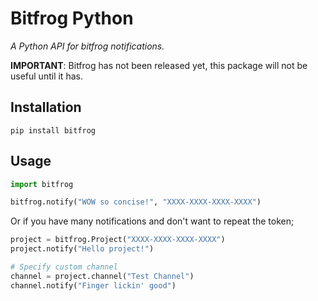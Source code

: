 # Bitfrog Python
*A Python API for bitfrog notifications.*

**IMPORTANT**: Bitfrog has not been released yet, this package will not be useful until it has.

## Installation
```
pip install bitfrog
```

## Usage

```python
import bitfrog

bitfrog.notify("WOW so concise!", "XXXX-XXXX-XXXX-XXXX")
```

Or if you have many notifications and don't want to repeat the token;

```python
project = bitfrog.Project("XXXX-XXXX-XXXX-XXXX")
project.notify("Hello project!")

# Specify custom channel
channel = project.channel("Test Channel")
channel.notify("Finger lickin' good")
```
